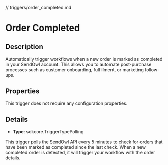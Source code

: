 // triggers/order_completed.md

# Order Completed

## Description

Automatically trigger workflows when a new order is marked as completed in your SendOwl account. This allows you to automate post-purchase processes such as customer onboarding, fulfillment, or marketing follow-ups.

## Properties

This trigger does not require any configuration properties.

## Details

- **Type**: sdkcore.TriggerTypePolling

This trigger polls the SendOwl API every 5 minutes to check for orders that have been marked as completed since the last check. When a new completed order is detected, it will trigger your workflow with the order details.

